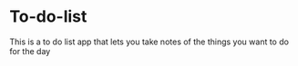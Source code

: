 # To-do-list
This is a to do list app that lets you take notes of the things you want to do for the day
